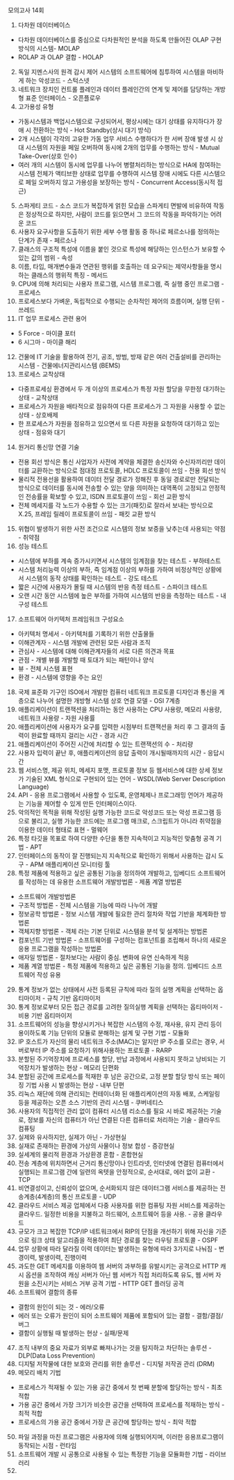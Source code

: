 모의고사 14회
1. 다차원 데이터베이스
- 다차원 데이터베이스를 중심으로 다차원적인 분석을 하도록 만들어진 OLAP 구현 방식의 시스템- MOLAP
- ROLAP 과 OLAP 결합 - HOLAP
2. 독일 지멘스사의 원격 감시 제어 시스템의 소프트웨어에 침투하여 시스템을 마비하게 하는 악성코드 - 스턱스넷
3. 네트워크 장치인 컨트롤 플레인과 데이터 플레인간의 연계 및 제어를 담당하는 개방형 표준 인터페이스 - 오픈플로우
4.  고가용성 유형
- 가동시스템과 백업시스템으로 구성되어서, 평상시에는 대기 상태를 유지하다가 장애 시 전환하는 방식 - Hot Standby(상시 대기 방식)
- 2개 시스템이 각각의 고유한 가동 업무 서비스 수행하다가 한 서버 장애 발생 시 상대 시스템의 자원을 페일 오버하여 동시에 2개의 업무를 수행하는 방식 - Mutual Take-Over(상호 인수)
- 여러 개의 시스템이 동시에 업무를 나누어 병렬처리하는 방식으로 HA에 참여하는 시스템 전체가 액티브한 상태로 업무를 수행하여 시스템 장애 시에도 다른 시스템으로 페일 오버하지 않고 가용성을 보장하는 방식 - Concurrent Access(동시적 접근)
5. 스파게티 코드 - 소스 코드가 복잡하게 얽힌 모습을 스파게티 면발에 비유하여 작동은 정상적으로 하지만, 사람이 코드를 읽으면서 그 코드의 작동을 파악하기는 어려운 코드
6. 사용자 요구사항을 도출하기 위한 세부 수행 활동 중 하나로 페르소나를 정의하는 단계가 존재 - 페르소나
7. 클래스의 구조적 특성에 이름을 붙인 것으로 특성에 해당하는 인스턴스가 보유할 수 있는 값의 범위 - 속성
8. 이름, 타입, 매개변수들과 연관된 행위를 호출하는 데 요구되는 제약사항들을 명시하는 클래스의 행위적 특징 - 메서드
9. CPU에 의해 처리되는 사용자 프로그램, 시스템 프로그램, 즉 실행 중인 프로그램 - 프로세스
10. 프로세스보다 가벼운, 독립적으로 수행되는 순차적인 제어의 흐름이며, 실행 단위 - 쓰레드
11. IT 업무 프로세스 관련 용어
- 5 Force - 마이클 포터
- 6 시그마 - 마이클 해리
12. 건물에 IT 기술을 활용하여 전기, 공조, 방범, 방재 같은 여러 건출설비를 관리하는 시스템 - 건물에너지관리시스템 (BEMS)
13. 프로세스 교착상태
- 다중프로세싱 환경에서 두 개 이상의 프로세스가 특정 자원 할당을 무한정 대기하는 상태 - 교착상태
- 프로세스가 자원을 배타적으로 점유하여 다른 프로세스가 그 자원을 사용할 수 없는 상태 - 상호배제
- 한 프로세스가 자원을 점유하고 있으면서 또 다른 자원을 요청하여 대기하고 있는 상태 - 점유와 대기
14. 원거리 통신망 연결 기술
- 전용 회선 방식은 통신 사업자가 사전에 계약을 체결한 송신자와 수신자끼리만 데이터를 교환하는 방식으로 점대점 프로토콜, HDLC 프로토콜이 쓰임 - 전용 회선 방식
- 물리적 전용선을 활용하여 데이터 전달 경로가 정해진 후 동일 경로로만 전달되는 방식으로 데이터를 동시에 전송할 수 있는 양을 의미하는 대역폭이 고정되고 안정적인 전송률을 확보할 수 있고, ISDN 프로토콜이 쓰임 - 회선 교환 방식
- 전체 메세지를 각 노드가 수용할 수 있는 크기(패킷)로 잘라서 보내는 방식으로 X.25, 프레임 릴레이 프로토콜이 쓰임 - 패킷 교환 방식 
15. 위협이 발생하기 위한 사전 조건으로 시스템의 정보 보증을 낮추는데 사용되는 약점 - 취약점
16. 성능 테스트
- 시스템에 부하를 계속 증가시키면서 시스템의 임계점을 찾는 테스트 - 부하테스트
- 시스템 처리능력 이상의 부하, 즉 임계점 이상의 부하를 가하여 비정상적인 상황에서 시스템의 동작 상태를 확인하는 테스트 - 강도 테스트
- 짧은 시간에 사용자가 몰릴 때 시스템의 반응 측정 테스트 - 스파이크 테스트
- 오랜 시간 동안 시스템에 높은 부하를 가하여 시스템의 반응을 측정하는 테스트 - 내구성 테스트
17. 소프트웨어 아키텍처 프레임워크 구성요소
- 아키텍처 명세서 - 아키텍처를 기록하기 위한 산출물들
- 이해관계자 - 시스템 개발에 관련된 모든 사람과 조직
- 관심사 - 시스템에 대해 이해관계자들의 서로 다른 의견과 목표
- 관점 - 개별 뷰를 개발할 때 토대가 되는 패턴이나 양식
- 뷰 - 전체 시스템 표현
- 환경 - 시스템에 영향을 주는 요인
18. 국제 표준화 기구인 ISO에서 개발한 컴퓨터 네트워크 프로토콜 디자인과 통신을 계층으로 나누어 설명한 개방형 시스템 상호 연결 모델 - OSI 7계층
19. 애플리케이션이 트랜잭션을 처리하는 동안 사용하는 CPU 사용량, 메모리 사용량, 네트워크 사용량 - 자원 사용률
20. 애플리케이션에 사용자가 요구를 입력한 시점부터 트랜잭션을 처리 후 그 결과의 출력이 완료할 때까지 걸리는 시간 - 경과 시간
21. 애플리케이션이 주어진 시간에 처리할 수 있는 트랜잭션의 수 - 처리량
22. 사용자 입력이 끝난 후, 애플리케이션의 응답 출력이 개시될때까지의 시간 - 응답시간
23. 웹 서비스명, 제공 위치, 메세지 포맷, 프로토콜 정보 등 웹서비스에 대한 상세 정보가 기술된 XML 형식으로 구현되어 있는 언어 - WSDL(Web Server Description Language)
24. API - 응용 프로그램에서 사용할 수 있도록, 운영체제나 프로그래밍 언어가 제공하는 기능을 제어할 수 있게 만든 인터페이스이다.
25. 악의적인 목적을 위해 작성된 실행 가능한 코드로 악성코드 또는 악성 프로그램 등으로 불리고, 실행 가능한 코드에는 프로그램 매크로, 스크립트가 아니라 취약점을 이용한 데이터 형태로 표현 - 멀웨어
26. 특정 타깃을 목표로 하여 다양한 수단을 통한 지속적이고 지능적인 맞춤형 공격 기법 - APT
27. 인터페이스의 동작이 잘 진행되는지 지속적으로 확인하기 위해서 사용하는 감시 도구 - APM 애플리케이션 모니터링 툴
28. 특정 제품에 적용하고 싶은 공통된 기능을 정의하여 개발하고, 임베디드 소프트웨어를 작성하는 데 유용한 소프트웨어 개발방법론 - 제품 계열 방법론
- 소프트웨어 개발방법론
- 구조적 방법론 - 전체 시스템을 기능에 따라 나누어 개발
- 정보공학 방법론 - 정보 시스템 개발에 필요한 관리 절차와 작업 기반을 체계화한 방법론
- 객체지향 방법론 - 객체 라는 기본 단위로 시스템을 분석 및 설계하는 방법론
- 컴포넌트 기반 방법론 - 소프트웨어를 구성하는 컴포넌트를 조립해서 하나의 새로운 응용 프로그램을 작성하는 방법론
- 애자일 방법론 - 절차보다는 사람이 중심. 변화에 유연 신속하게 적응
- 제품 계열 방법론 - 특정 제품에 적용하고 싶은 공통된 기능을 정의. 임베디드 소프트웨어 작성 유용
29. 통계 정보가 없는 상태에서 사전 등록된 규칙에 따라 질의 실행 계획을 선택하는 옵티마이저 - 규칙 기반 옵티마이저
30. 통계 정보로부터 모든 접근 경로를 고려한 질의실행 계획을 선택하는 옵티마이저 - 비용 기반 옵티마이저
31. 소프트웨어의 성능을 향상시키거나 복잡한 시스템의 수정, 재사용, 유지 관리 등이 용이하도록 기능 단위의 모듈로 분해하는 설계 및 구현 기법 - 모듈화
32. IP 호스트가 자신의 물리 네트워크 주소(MAC)는 알지만 IP 주소를 모르는 경우, 서버로부터 IP 주소를 요청하기 위해사용하는 프로토콜 - RARP
33. 분할된 주기억장치에 프로세스를 할당, 반납 과정에서 사용되지 못하고 낭비되는 기억장치가 발생하는 현상 - 메모리 단편화
34. 분할된 공간에 프로세스를 적재한 후 남은 공간으로, 고정 분할 할당 방식 또는 페이징 기법 사용 시 발생하는 현상 - 내부 단편
35. 리눅스 재단에 의해 관리되는 컨테이너화 된 애플리케이션의 자동 배포, 스케일링 등을 제공하는 오픈 소스 기반의 관리 시스템 - 쿠버네티스
36. 사용자의 직접적인 관리 없이 컴퓨터 시스템 리소스를 필요 시 바로 제공하는 기술로, 정보를 자신의 컴퓨터가 아닌 연결된 다른 컴퓨터로 처리하는 기술 - 클라우드 컴퓨팅
37. 실제와 유사하지만, 실제가 아닌 - 가상현실
38. 실재로 존재하는 환경에 가상의 사물이나 정보 합성 - 증강현실
39. 실세계의 물리적 환경과 가상환경 혼합 - 혼합현실
40. 전송 계층에 위치하면서 근거리 통신망이나 인트라넷, 인터넷에 연결된 컴퓨터에서 실행되는 프로그램 간에 일련의 옥텟을 안정적으로, 순서대로, 에러 없이 교환 - TCP
41. 비연결성이고, 신뢰성이 없으며, 순서화되지 않은 데이터그램 서비스를 제공하는 전송계층(4계층)의 통신 프로토콜 - UDP
42. 클라우드 서비스 제공 업체에서 다중 사용자를 위한 컴퓨팅 자원 서비스를 제공하는 클라우드. 일정한 비용을 지불하고 하드웨어, 소프트웨어 등을 사용. - 공용 클라우드
43. 규모가 크고 복잡한 TCP/IP 네트워크에서 RIP의 단점을 개선하기 위해 자신을 기준으로 링크 상태 알고리즘을 적용하여 최단 경로를 찾는 라우팅 프로토콜 - OSPF 
44. 업무 상황에 따라 달라질 이력 데이터는 발생하는 유형에 따라 3가지로 나눠짐 - 변경이력, 발생이력, 진행이력
45. 과도한 GET 메세지를 이용하여 웹 서버의 과부하를 유발시키는 공격으로 HTTP 캐시 옵션을 조작하여 캐싱 서버가 아닌 웹 서버가 직접 처리하도록 유도, 웹 서버 자원을 소진시키는 서비스 거부 공격 기법 - HTTP GET 플러딩 공격
46. 소프트웨어 결함의 종류
- 결함의 원인이 되는 것 - 에러/오류
- 에러 또는 오류가 원인이 되어 소프트웨어 제품에 포함되어 있는 결함 - 결함/결점/버그
- 결함이 실행될 때 발생하는 현상 - 실패/문제
47. 조직 내부의 중요 자료가 외부로 빠져나가는 것을 탐지하고 차단하는 솔루션 - DLP(Data Loss Prevention)
48. 디지털 저작물에 대한 보호와 관리를 위한 솔루션 - 디지털 저작권 관리 (DRM)
49. 메모리 배치 기법
- 프로세스가 적재될 수 있는 가용 공간 중에서 첫 번째 분할에 할당하는 방식 - 최초 적합
- 가용 공간 중에서 가장 크기가 비슷한 공간을 선택하여 프로세스를 적재하는 방식 - 최적 적합
- 프로세스의 가용 공간 중에서 가장 큰 공간에 할당하는 방식 - 최악 적합
50. 파일 과정을 마친 프로그램은 사용자에 의해 실행되어지며, 이러한 응용프로그램이 동작되는 시점 - 런타임
51. 소프트웨어 개발 시 공통으로 사용될 수 있는 특정한 기능을 모듈화한 기법 - 라이브러리
52. 